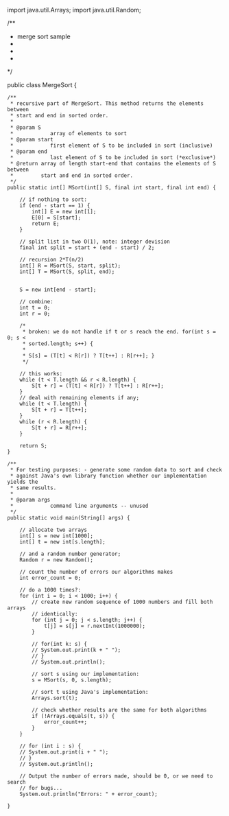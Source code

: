 import java.util.Arrays;
import java.util.Random;

/**
 * merge sort sample 
 * 
 * 
 * 
 */


public class MergeSort {

	/**
	 * recursive part of MergeSort. This method returns the elements between
	 * start and end in sorted order.
	 * 
	 * @param S
	 *            array of elements to sort
	 * @param start
	 *            first element of S to be included in sort (inclusive)
	 * @param end
	 *            last element of S to be included in sort (*exclusive*)
	 * @return array of length start-end that contains the elements of S between
	 *         start and end in sorted order.
	 */
	public static int[] MSort(int[] S, final int start, final int end) {

		// if nothing to sort:
		if (end - start == 1) {
			int[] E = new int[1];
			E[0] = S[start];
			return E;
		}

		// split list in two O(1), note: integer devision
		final int split = start + (end - start) / 2;

		// recursion 2*T(n/2)
		int[] R = MSort(S, start, split);
		int[] T = MSort(S, split, end);
		
		
		S = new int[end - start];

		// combine:
		int t = 0;
		int r = 0;

		/*
		 * broken: we do not handle if t or s reach the end. for(int s = 0; s <
		 * sorted.length; s++) {
		 * 
		 * S[s] = (T[t] < R[r]) ? T[t++] : R[r++]; }
		 */

		// this works:
		while (t < T.length && r < R.length) {
			S[t + r] = (T[t] < R[r]) ? T[t++] : R[r++];
		}
		// deal with remaining elements if any;
		while (t < T.length) {
			S[t + r] = T[t++];
		}
		while (r < R.length) {
			S[t + r] = R[r++];
		}

		return S;
	}

	/**
	 * For testing purposes: - generate some random data to sort and check
	 * against Java's own library function whether our implementation yields the
	 * same results.
	 * 
	 * @param args
	 *            command line arguments -- unused
	 */
	public static void main(String[] args) {

		// allocate two arrays
		int[] s = new int[1000];
		int[] t = new int[s.length];

		// and a random number generator;
		Random r = new Random();

		// count the number of errors our algorithms makes
		int error_count = 0;

		// do a 1000 times?:
		for (int i = 0; i < 1000; i++) {
			// create new random sequence of 1000 numbers and fill both arrays
			// identically:
			for (int j = 0; j < s.length; j++) {
				t[j] = s[j] = r.nextInt(1000000);
			}

			// for(int k: s) {
			// System.out.print(k + " ");
			// }
			// System.out.println();

			// sort s using our implementation:
			s = MSort(s, 0, s.length);

			// sort t using Java's implementation:
			Arrays.sort(t);

			// check whether results are the same for both algorithms
			if (!Arrays.equals(t, s)) {
				error_count++;
			}
		}

		// for (int i : s) {
		// System.out.print(i + " ");
		// }
		// System.out.println();

		// Output the number of errors made, should be 0, or we need to search
		// for bugs...
		System.out.println("Errors: " + error_count);

	}
